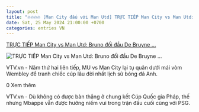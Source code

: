 ```yaml
---
layout: post
title: "🔥🔥🔥🔥 [Man City đấu với Man Utd] TRỰC TIẾP Man City vs Man Utd: Bruno đối đầu De Bruyne ..."
date: Sat, 25 May 2024 21:00:00 +0700
categories: entries VN
---
```

[TRỰC TIẾP Man City vs Man Utd: Bruno đối đầu De Bruyne ...](https://vtv.vn/bong-da-quoc-te/truc-tiep-man-city-vs-man-utd-chung-ket-fa-cup-20240525174658236.htm)

![TRỰC TIẾP Man City vs Man Utd: Bruno đối đầu De Bruyne ...](https://cdn-images.vtv.vn/thumb_w/600/562122370168008704/2024/5/25/photo1716648322527-1716648322633455921364.jpg)

VTV.vn - Năm thứ hai liên tiếp, MU vs Man City lại tụ quân dưới mái vòm Wembley để tranh chiếc cúp lâu đời nhất lịch sử bóng đá Anh.

0 Xem thêm

VTV.vn - Dù không có được bàn thắng ở chung kết Cúp Quốc gia Pháp, thế nhưng Mbappe vẫn được hưởng niềm vui trong trận đấu cuối cùng với PSG.

